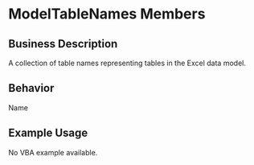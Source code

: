 # ModelTableNames Members

## Business Description
A collection of table names representing tables in the Excel data model.

## Behavior
Name

## Example Usage
No VBA example available.